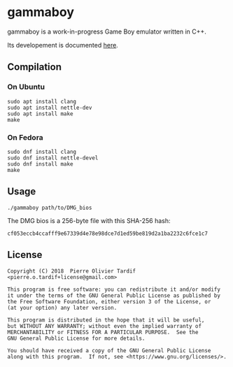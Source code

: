 # gammaboy

gammaboy is a work-in-progress Game Boy emulator written in C++.

Its developement is documented [here](https://potardif.github.io/).

## Compilation

### On Ubuntu

```terminal
sudo apt install clang
sudo apt install nettle-dev
sudo apt install make
make
```

### On Fedora

```terminal
sudo dnf install clang
sudo dnf install nettle-devel
sudo dnf install make
make
```

## Usage

```terminal
./gammaboy path/to/DMG_bios
```

The DMG bios is a 256-byte file with this SHA-256 hash:

```
cf053eccb4ccafff9e67339d4e78e98dce7d1ed59be819d2a1ba2232c6fce1c7
```

## License

```
Copyright (C) 2018  Pierre Olivier Tardif <pierre.o.tardif+license@gmail.com>

This program is free software: you can redistribute it and/or modify
it under the terms of the GNU General Public License as published by
the Free Software Foundation, either version 3 of the License, or
(at your option) any later version.

This program is distributed in the hope that it will be useful,
but WITHOUT ANY WARRANTY; without even the implied warranty of
MERCHANTABILITY or FITNESS FOR A PARTICULAR PURPOSE.  See the
GNU General Public License for more details.

You should have received a copy of the GNU General Public License
along with this program.  If not, see <https://www.gnu.org/licenses/>.
```
